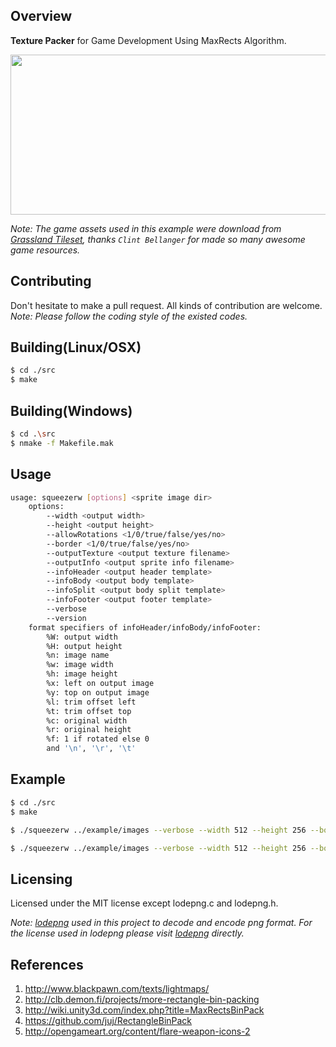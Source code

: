 Overview
--------
**Texture Packer** for Game Development Using MaxRects Algorithm.  

<img src="https://raw.githubusercontent.com/huxingyi/squeezer/master/example/squeezer.png" width="512" height="256"/>  

*Note: The game assets used in this example were download from [Grassland Tileset](http://opengameart.org/content/grassland-tileset), thanks `Clint Bellanger` for made so many awesome game resources.*  

Contributing
--------------
Don't hesitate to make a pull request. All kinds of contribution are welcome.  
*Note: Please follow the coding style of the existed codes.*

Building(Linux/OSX)
---------------
```sh
$ cd ./src
$ make
```

Building(Windows)
--------------
```sh
$ cd .\src
$ nmake -f Makefile.mak
```

Usage
--------------
```sh
usage: squeezerw [options] <sprite image dir>
    options:
        --width <output width>
        --height <output height>
        --allowRotations <1/0/true/false/yes/no>
        --border <1/0/true/false/yes/no>
        --outputTexture <output texture filename>
        --outputInfo <output sprite info filename>
        --infoHeader <output header template>
        --infoBody <output body template>
        --infoSplit <output body split template>
        --infoFooter <output footer template>
        --verbose
        --version
    format specifiers of infoHeader/infoBody/infoFooter:
        %W: output width
        %H: output height
        %n: image name
        %w: image width
        %h: image height
        %x: left on output image
        %y: top on output image
        %l: trim offset left
        %t: trim offset top
        %c: original width
        %r: original height
        %f: 1 if rotated else 0
        and '\n', '\r', '\t'
```

Example
------------
```sh
$ cd ./src
$ make

$ ./squeezerw ../example/images --verbose --width 512 --height 256 --border 1 --outputTexture ../example/squeezer.png --outputInfo ../example/squeezer.xml

$ ./squeezerw ../example/images --verbose --width 512 --height 256 --border 1 --outputTexture ../example/squeezer.png --outputInfo ../example/squeezer.json --infoHeader "{\"textureWidth\":\"%W\", \"textureHeight\":\"%H\", \"items\":[\n" --infoFooter "]}" --infoBody "{\"name\":\"%n\", \"width\":\"%w\", \"height\":\"%h\", \"left\":\"%x\", \"top\":\"%y\", \"rotated\":\"%f\", \"trimOffsetLeft\":\"%l\", \"trimOffsetTop\":\"%t\", \"originWidth\":\"%c\", \"originHeight\":\"%r\"}" --infoSplit "\n,"
```

Licensing
-----------------
Licensed under the MIT license except lodepng.c and lodepng.h.  

*Note: [lodepng](https://github.com/lvandeve/lodepng) used in this project to decode and encode png format. For the license used in lodepng please visit [lodepng](https://github.com/lvandeve/lodepng) directly.*

References
------------
1. http://www.blackpawn.com/texts/lightmaps/  
2. http://clb.demon.fi/projects/more-rectangle-bin-packing  
3. http://wiki.unity3d.com/index.php?title=MaxRectsBinPack  
4. https://github.com/juj/RectangleBinPack  
5. http://opengameart.org/content/flare-weapon-icons-2  
